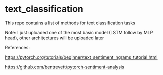 # text_classification

This repo contains a list of methods for text classification tasks

Note: I just uploaded one of the most basic model (LSTM follow by MLP head), other architectures will be uploaded later

References:

https://pytorch.org/tutorials/beginner/text_sentiment_ngrams_tutorial.html

https://github.com/bentrevett/pytorch-sentiment-analysis
